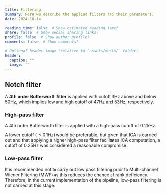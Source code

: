 ```yaml
---
title: Filtering
summary: Here we describe the applied filters and their parameters.
date: 2024-10-14

reading_time: false  # Show estimated reading time?
share: false  # Show social sharing links?
profile: false  # Show author profile?
comments: false  # Show comments?

# Optional header image (relative to `assets/media/` folder).
header:
  caption: ""
  image: ""
---
```

<!--more-->

## Notch filter

A **4th order Butterworth filter** is applied with cutoff 3Hz above and below 50Hz, which implies low and high cutoff of 47Hz and 53Hz, respectively.

### High-pass filter

A 4th order Butterworth filter is applied with a high-pass cutoff of 0.25Hz. 

A lower cutoff ($\leq0.1Hz$) would be preferable, but given that ICA is carried out and that applying a higher high-pass filter facilitates ICA computation, a cutoff of 0.25Hz was considered a reasonable compromise.

### Low-pass filter

It is recommended not to carry out low pass filtering prior to Multi-channel Wiener Filtering (MWF) as this reduces the chance of rank deficiency. Therefore, in the current implementation of the pipeline, low-pass filtering is not carried at this stage.